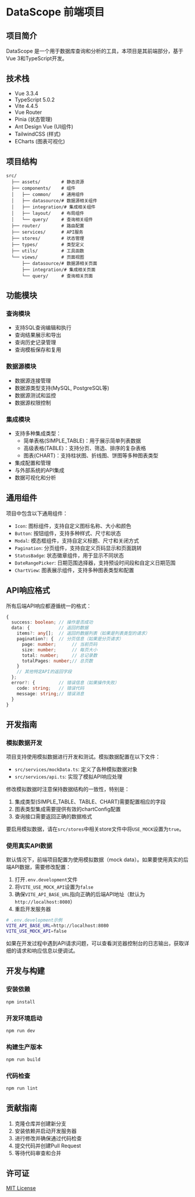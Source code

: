 # DataScope 前端项目

## 项目简介
DataScope 是一个用于数据库查询和分析的工具，本项目是其前端部分，基于Vue 3和TypeScript开发。

## 技术栈
- Vue 3.3.4
- TypeScript 5.0.2
- Vite 4.4.5
- Vue Router
- Pinia (状态管理)
- Ant Design Vue (UI组件)
- TailwindCSS (样式)
- ECharts (图表可视化)

## 项目结构
```
src/
  ├── assets/        # 静态资源
  ├── components/    # 组件
  │   ├── common/    # 通用组件
  │   ├── datasource/# 数据源相关组件
  │   ├── integration/# 集成相关组件
  │   ├── layout/    # 布局组件
  │   └── query/     # 查询相关组件
  ├── router/        # 路由配置
  ├── services/      # API服务
  ├── stores/        # 状态管理
  ├── types/         # 类型定义
  ├── utils/         # 工具函数
  └── views/         # 页面视图
      ├── datasource/# 数据源相关页面
      ├── integration/# 集成相关页面
      └── query/     # 查询相关页面
```

## 功能模块

### 查询模块
- 支持SQL查询编辑和执行
- 查询结果展示和导出
- 查询历史记录管理
- 查询模板保存和复用

### 数据源模块
- 数据源连接管理
- 数据源类型支持(MySQL, PostgreSQL等)
- 数据源测试和监控
- 数据源权限控制

### 集成模块
- 支持多种集成类型：
  - 简单表格(SIMPLE_TABLE)：用于展示简单列表数据
  - 高级表格(TABLE)：支持分页、筛选、排序的复杂表格
  - 图表(CHART)：支持柱状图、折线图、饼图等多种图表类型
- 集成配置和管理
- 与外部系统的API集成
- 数据可视化和分析

## 通用组件
项目中包含以下通用组件：
- `Icon`: 图标组件，支持自定义图标名称、大小和颜色
- `Button`: 按钮组件，支持多种样式、尺寸和状态
- `Modal`: 模态框组件，支持自定义标题、尺寸和关闭方式
- `Pagination`: 分页组件，支持自定义页码显示和页面跳转
- `StatusBadge`: 状态徽章组件，用于显示不同状态
- `DateRangePicker`: 日期范围选择器，支持预设时间段和自定义日期范围
- `ChartView`: 图表展示组件，支持多种图表类型和配置

## API响应格式
所有后端API响应都遵循统一的格式：
```typescript
{
  success: boolean; // 操作是否成功
  data: {           // 返回的数据
    items?: any[];  // 返回的数据列表（如果是列表类型的请求）
    pagination?: {  // 分页信息（如果是分页请求）
      page: number;      // 当前页码
      size: number;      // 每页大小
      total: number;     // 总记录数
      totalPages: number;// 总页数
    }
    // 其他特定API的返回字段
  };
  error?: {         // 错误信息（如果操作失败）
    code: string;   // 错误代码
    message: string;// 错误消息
  }
}
```

## 开发指南

### 模拟数据开发
项目支持使用模拟数据进行开发和测试。模拟数据配置在以下文件：
- `src/services/mockData.ts`: 定义了各种模拟数据对象
- `src/services/api.ts`: 实现了模拟API响应处理

修改模拟数据时注意保持数据结构的一致性，特别是：
1. 集成类型(SIMPLE_TABLE、TABLE、CHART)需要配置相应的字段
2. 图表类型集成需要提供有效的chartConfig配置
3. 查询接口需要返回正确的数据格式

要启用模拟数据，请在`src/stores`中相关store文件中将`USE_MOCK`设置为`true`。

### 使用真实API数据
默认情况下，前端项目配置为使用模拟数据（mock data）。如果要使用真实的后端API数据，需要修改配置：

1. 打开`.env.development`文件
2. 将`VITE_USE_MOCK_API`设置为`false`
3. 确保`VITE_API_BASE_URL`指向正确的后端API地址（默认为`http://localhost:8080`）
4. 重启开发服务器

```bash
# .env.development示例
VITE_API_BASE_URL=http://localhost:8080
VITE_USE_MOCK_API=false
```

如果在开发过程中遇到API请求问题，可以查看浏览器控制台的日志输出，获取详细的请求和响应信息以便调试。

## 开发与构建

### 安装依赖
```bash
npm install
```

### 开发环境启动
```bash
npm run dev
```

### 构建生产版本
```bash
npm run build
```

### 代码检查
```bash
npm run lint
```

## 贡献指南
1. 克隆仓库并创建新分支
2. 安装依赖并启动开发服务器
3. 进行修改并确保通过代码检查
4. 提交代码并创建Pull Request
5. 等待代码审查和合并

## 许可证
[MIT License](LICENSE)